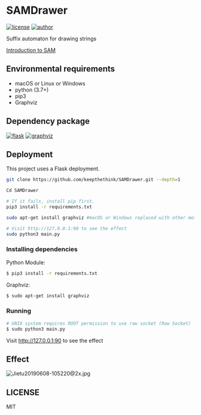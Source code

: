 # SAMDrawer

[![license](https://img.shields.io/github/license/keepthethink/SAMDrawer.svg)](https://github.com/keepthethink/SAMDrawer/blob/master/LICENSE)
[![author](https://img.shields.io/badge/Author-Helium-blue.svg)](https://github.com/keepthethink/)

Suffix automaton for drawing strings

[Introduction to SAM](https://oi-wiki.org/string/sam/)

## Environmental requirements

* macOS or Linux or Windows
* python (3.7+)
* pip3
* Graphviz

## Dependency package

[![flask](https://img.shields.io/pypi/v/flask.svg?label=flask)](https://pypi.org/project/flask/)
[![graphviz](https://img.shields.io/pypi/v/graphviz.svg?label=graphviz)](https://pypi.org/project/graphviz/)

## Deployment

This project uses a Flask deployment.

```bash
git clone https://github.com/keepthethink/SAMDrawer.git --depth=1

Cd SAMDrawer

# If it fails, install pip first.
pip3 install -r requirements.txt

sudo apt-get install graphviz #macOS or Windows replaced with other methods to install graphviz

# Visit http://127.0.0.1:90 to see the effect
sudo python3 main.py
```

### Installing dependencies

Python Module:
```bash
$ pip3 install -r requirements.txt
```

Graphviz:
```bash
$ sudo apt-get install graphviz
```

### Running

```bash
# UNIX system requires ROOT permission to use raw socket (Raw Socket)
$ sudo python3 main.py
```
Visit <http://127.0.0.1:90> to see the effect

## Effect

![Jietu20190608-105220@2x.jpg](https://i.loli.net/2019/06/08/5cfb234837eba96917.jpg)

## LICENSE

MIT
